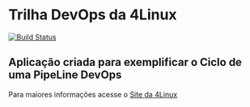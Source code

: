 # Trilha DevOps da 4Linux

<!-- Altere a Flag abaixo com sua URL do Travis -->
[![Build Status](https://travis-ci.org/danalonsor/DevOpsLab-HelloWorld.svg?branch=master)](https://travis-ci.org/danalonsor/DevOpsLab-HelloWorld)

## Aplicação criada para exemplificar o Ciclo de uma PipeLine DevOps


Para maiores informações acesse o [Site da 4Linux](https://www.4linux.com.br/cursos/devops)
